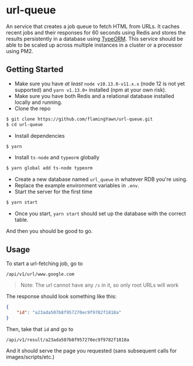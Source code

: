 # url-queue

An service that creates a job queue to fetch HTML from URLs. It caches recent jobs and their responses for 60 seconds using Redis and stores the results persistently in a database using [TypeORM](https://github.com/typeorm/typeorm/). This service should be able to be scaled up across multiple instances in a cluster or a processor using PM2.


## Getting Started
* Make sure you have _at least_ `node v10.13.0-v11.x.x` (node 12 is not yet supported) and `yarn v1.13.0+` installed (npm at your own risk).
* Make sure you have both Redis and a relational database installed locally and running.
* Clone the repo
```sh
$ git clone https://github.com/flamingYawn/url-queue.git
$ cd url-queue
```
* Install dependencies
```sh
$ yarn
```
* Install `ts-node` and `typeorm` globally
```sh
$ yarn global add ts-node typeorm
```
* Create a new database named `url_queue` in whatever RDB you're using.
* Replace the example environment variables in `.env`.
* Start the server for the first time
```sh
$ yarn start
```
* Once you start, `yarn start` should set up the database with the correct table.

And then you should be good to go.


## Usage
To start a url-fetching job, go to
```
/api/v1/url/www.google.com
```
> Note: The url cannot have any `/s` in it, so only root URLs will work

The response should look something like this:
```json
{
    "id": "a23ada507b8f957270ec9f9782f1818a"
}
```

Then, take that `id` and go to
```
/api/v1/result/a23ada507b8f957270ec9f9782f1818a
```
And it should serve the page you requested (sans subsequent calls for images/scripts/etc.)
